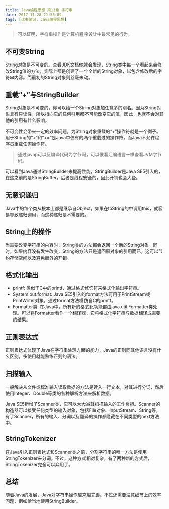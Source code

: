 ```yaml
---
title: Java编程思想 第13章 字符串
date: 2017-11-28 21:55:09
tags: [读书笔记, Java编程思想]
---
```

> 可以证明，字符串操作是计算机程序设计中最常见的行为。

## 不可变String

String对象是不可变的。查看JDK文档你就会发现，String类中每一个看起来会修改String值的方法，实际上都是创建了一个全新的String对象，以包含修改后的字符串内容。而最初的String对象则丝毫未动。

## 重载“+”与StringBuilder

String对象是不可变的，你可以给一个String对象加任意多的别名。因为String对象具有只读性，所以指向它的任何引用都不可能改变它的值，因此，也就不会对其他的引用有什么影响。

不可变性会带来一定的效率问题。为String对象重载的“+”操作符就是一个例子。用于String的“+”和“+=”是Java中仅有的两个重载过的操作符，而Java不允许程序员重载任何操作符。

> 通过javap可以反编译代码为字节码，可以像看汇编语言一样查看JVM字节码。

可以看到Java通过StringBuilder来提高性能，StringBuilder是Java SE5引入的，在这之前的是StringBuffer。后者是线程安全的，因此开销也会大些。

## 无意识递归

Java中的每个类从根本上都是继承自Object，如果在toString的中调用this，就容易导致递归调用，而这种递归是不需要的。

## String上的操作

当需要改变字符串的内容时，String类的方法都会返回一个新的String对象。同时，如果内容没有发生改变，String的方法只是返回原对象的引用而已。这可以节约存储空间以及避免额外的开销。

## 格式化输出

- printf: 类似于C中的printf，通过格式修饰符来格式化输出字符串。
- System.out.format: Java SE5引入的format方法可用于PrintStream或PrintWriter对象，通过format方法模仿自C的printf。
- Formatter类: 在Java中，所有新的格式化功能都由java.util.Formatter类处理。可以将Formatter看作一个翻译器，它将格式化字符串与数据翻译成需要的结果。

## 正则表达式

正则表达式体现了Java在字符串处理方面的能力，Java的正则同其他语言没有什么区别，多使用就能熟练正则的语法。

## 扫描输入

一般解决从文件或标准输入读取数据的方法是读入一行文本，对其进行分词，然后使用Integer、Double等类的各种解析方法来解析数据。

Java SE5新增了Scanner类，它可以大大减轻扫描输入的工作负担。Scanner的构造器可以接受任何类型的输入对象，包括File对象、InputStream、String等。有了Scanner，所有的输入、分词以及翻译的操作都隐藏在不同类型的next方法中。

## StringTokenizer

在Java引入正则表达式和Scanner类之前，分割字符串的唯一方法是使用StringTokenizer来分词。不过，这种方式相对复杂，有了两种新的方式后，StringTokenizer完全可以弃用了。

## 总结

随着Java的发展，Java对字符串操作越来越完善。不过还需要注意细节上的效率问题，例如恰当地使用StringBuilder。